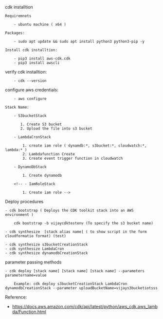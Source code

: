 cdk installtion

    Requiremnets

        - ubuntu machine ( x64 )

    Packages:
        
        - sudo apt update && sudo apt install python3 python3-pip -y
    
    Install cdk installtion:
        
        - pip3 install aws-cdk.cdk 
        - pip3 install awscli



verify cdk installtion:

        - cdk --version

configure aws credentials:

        - aws configure

    Stack Name:

        - S3bucketStack

           1. Create S3 bucket
           2. Upload the file into s3 bucket

        - LambdaCronStack

            1. create iam role ( dynamdb:*, s3bucket:*, cloudwatch:*, lambda:* )
            2. Lambdafunction Create
            3. Create event trigger function in cloudwatch

        - DynamoDbStack

            1. Create dynamodb

        <!-- - IamRoleStack

            1. Create iam role -->

Deploy procedures
    
    - cdk bootstrap ( Deploys the CDK toolkit stack into an AWS environment )

        cdk bootstrap -b vijaycdktestenv (To specify the s3 bucket name)

    - cdk synthesize  [stack alias name] ( to show script in the form cloudformatio format) (test)

    - cdk synthesize s3bucketCreationStack
    - cdk synthesize LambdaCron
    - cdk synthesize dynamodbCreationStack

parameter passing methods

    - cdk deploy [stack name] [stack name] [stack name] --parameters parametername=value

        Example: cdk deploy s3bucketCreationStack LambdaCron  dynamodbCreationStack --parameter uploadBucketName=vijays3bucketiotsss

Reference: 

- https://docs.aws.amazon.com/cdk/api/latest/python/aws_cdk.aws_lambda/Function.html
